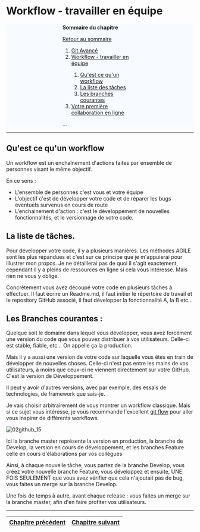 # Workflow - travailler en équipe



<div id="toc_container" style="background-color: #f7faff;">
<div id="toc-wrapper" style="margin-left: auto;margin-right: auto; width: 40%;">
<p class="toc_title"><strong>Sommaire du chapitre</strong></p>
<p><a href="Readme.md">Retour au sommaire</a></p>
<ol class="toc_list" start="1">
  <li><a href="05-GitHub.md">Git Avancé</a></li>
  <li><a href="06-Workflow.md">Workflow - travailler en équipe</a></li>
  <ol>
    <li><a href="06-Workflow.md/#whatis">Qu'est ce qu'un workflow</a></li>
    <li><a href="06-Workflow.md/#tasklist">La liste des tâches</a></li>
    <li><a href="06-Workflow.md/#branches">Les branches courantes</a></li>
  </ol>
  <li><a href="07-FirstContribution.md">Votre première collaboration en ligne</a></li>
</ol>
<p>...</p>
</div>
</div>


------


## Qu'est ce qu'un workflow <a id="whatis"></a>

Un workflow est un enchaînement d'actions faites par ensemble de personnes visant le même objectif.

En ce sens : 

- L'ensemble de personnes c'est vous et votre équipe
- L'objectif c'est de développer votre code et de réparer les bugs éventuels survenus en cours de route
- L'enchainement d'action : c'est le développement de nouvelles fonctionnalités, et le versionnage de votre code.



## La liste de tâches. <a id="tasklist"></a>

Pour développer votre code, il y a plusieurs manières. Les méthodes AGILE sont les plus répandues et c'est sur ce principe que je m'appuierai pour illustrer mon propos. Je ne détaillerai pas de quoi il s'agit exactement, cependant il y a pleins de ressources en ligne si cela vous intéresse. Mais rien ne vous y oblige.

Concrètement vous avez découpé votre code en plusieurs tâches à effectuer. Il faut écrire un Readme.md, il faut initier le répertoire de travail et le repository GitHub associé, il faut développer la fonctionnalité A, la B etc...



## Les Branches courantes : <a id="branches"></a>

Quelque soit le domaine dans lequel vous développer, vous avez forcément une version du code que vous pouvez distribuer à vos utilisateurs. Celle-ci est stable, fiable, etc...  On appelle ça la production.

Mais il y a aussi une version de votre code sur laquelle vous êtes en train de développer de nouvelles choses. Celle-ci n'est pas entre les mains de vos utilisateurs, à moins que ceux-ci ne viennent directement sur votre GitHub. C'est la version de Développement.

Il peut y avoir d'autres versions, avec par exemple, des essais de technologies, de framework que sais-je.



Je vais choisir arbitrairement de vous montrer un workflow classique. Mais si ce sujet vous intéresse, je vous recommande l'excellent [git flow](https://fr.atlassian.com/git/tutorials/comparing-workflows/gitflow-workflow) pour aller vous inspirer de différents workflows.



![02github_15](D:/ADN/Formation/Git/pictures/gitflow.svg)



Ici la branche master représente la version en production, la branche de Develop, la version en cours de développement, et les branches Feature celle en cours d'élaborations par vos collègues



Ainsi, à chaque nouvelle tâche, vous partez de la branche Develop, vous créez votre nouvelle branche Feature, vous développez et ensuite, UNE FOIS SEULEMENT que vous avez vérifier que cela n'ajoutait pas de bug, vous faites un merge sur la branche Develop.

Une fois de temps à autre, avant chaque release : vous faites un merge sur la branche master, afin d'en faire profiter vos utilisateurs.


------


| <a href="05-GitAdvanced.md">Chapitre précédent</a>  | <a href="07-FirstContribution.md">Chapitre suivant</a> | 
|:-------------------:|:----------------:|
